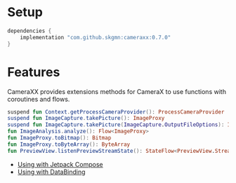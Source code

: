 # Setup

```gradle
dependencies {
    implementation "com.github.skgmn:cameraxx:0.7.0"
}
```

# Features

CameraXX provides extensions methods for CameraX to use functions with coroutines and flows.

```kotlin
suspend fun Context.getProcessCameraProvider(): ProcessCameraProvider
suspend fun ImageCapture.takePicture(): ImageProxy
suspend fun ImageCapture.takePicture(ImageCapture.OutputFileOptions): ImageCapture.OutputFileResults
fun ImageAnalysis.analyze(): Flow<ImageProxy>
fun ImageProxy.toBitmap(): Bitmap
fun ImageProxy.toByteArray(): ByteArray
fun PreviewView.listenPreviewStreamState(): StateFlow<PreviewView.StreamState?>
```

* [Using with Jetpack Compose](https://github.com/skgmn/CameraXX/tree/develop/library-composable)
* [Using with DataBinding](https://github.com/skgmn/CameraXX/tree/develop/library-bindingadapter)